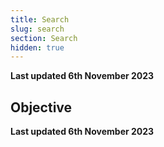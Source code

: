 ```yaml
---
title: Search
slug: search
section: Search
hidden: true
---
```


**Last updated 6th November 2023**



## Objective  

**Last updated 6th November 2023**

